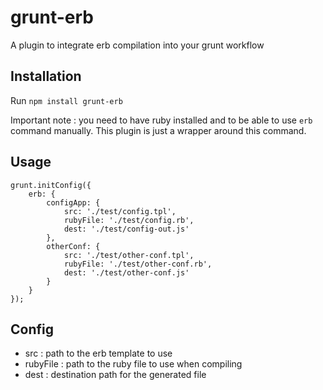 # grunt-erb

A plugin to integrate erb compilation into your grunt workflow

## Installation

Run `npm install grunt-erb`

Important note : you need to have ruby installed and to be able to use `erb` command manually. This plugin is just a wrapper around this command.

## Usage

```
grunt.initConfig({
    erb: {
        configApp: {
            src: './test/config.tpl',
            rubyFile: './test/config.rb',
            dest: './test/config-out.js'
        },
        otherConf: {
            src: './test/other-conf.tpl',
            rubyFile: './test/other-conf.rb',
            dest: './test/other-conf.js'
        }
    }
});
```

## Config

* src : path to the erb template to use
* rubyFile : path to the ruby file to use when compiling
* dest : destination path for the generated file
